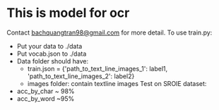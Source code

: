 # This is model for ocr
Contact bachquangtran98@gmail.com for more detail.
To use train.py:
  - Put your data to ./data
  - Put vocab.json to ./data
  - Data folder should have:
    - train.json = {'path_to_text_line_images_1': label1,
                     'path_to_text_line_images_2': label2}
    - images folder: contain textline images
 Test on SROIE dataset: 
  - acc_by_char ~ 98%
  - acc_by_word ~95% 

